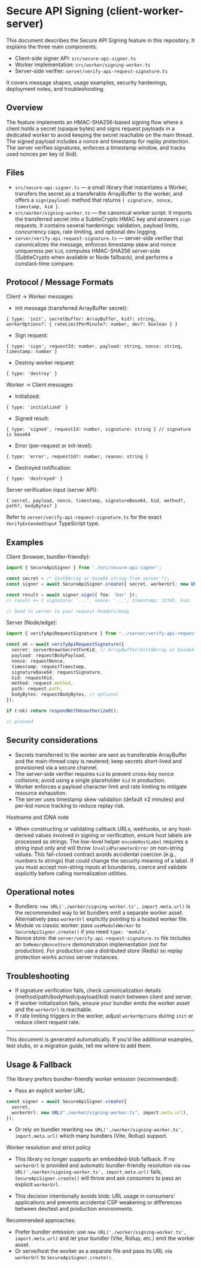 # Secure API Signing (client-worker-server)

This document describes the Secure API Signing feature in this repository. It explains the three main components:

- Client-side signer API: `src/secure-api-signer.ts`
- Worker implementation: `src/worker/signing-worker.ts`
- Server-side verifier: `server/verify-api-request-signature.ts`

It covers message shapes, usage examples, security hardenings, deployment notes, and troubleshooting.

## Overview

The feature implements an HMAC-SHA256-based signing flow where a client holds a secret (opaque bytes) and signs request payloads in a dedicated worker to avoid keeping the secret reachable on the main thread. The signed payload includes a nonce and timestamp for replay protection. The server verifies signatures, enforces a timestamp window, and tracks used nonces per key id (kid).

## Files

- `src/secure-api-signer.ts` — a small library that instantiates a Worker, transfers the secret as a transferable ArrayBuffer to the worker, and offers a `sign(payload)` method that returns `{ signature, nonce, timestamp, kid }`.
- `src/worker/signing-worker.ts` — the canonical worker script. It imports the transferred secret into a SubtleCrypto HMAC key and answers `sign` requests. It contains several hardenings: validation, payload limits, concurrency caps, rate limiting, and optional dev logging.
- `server/verify-api-request-signature.ts` — server-side verifier that canonicalizes the message, enforces timestamp skew and nonce uniqueness per `kid`, computes HMAC-SHA256 server-side (SubtleCrypto when available or Node fallback), and performs a constant-time compare.

## Protocol / Message Formats

Client → Worker messages

- Init message (transferred ArrayBuffer secret):

```
{ type: 'init', secretBuffer: ArrayBuffer, kid?: string, workerOptions?: { rateLimitPerMinute?: number, dev?: boolean } }
```

- Sign request:

```
{ type: 'sign', requestId: number, payload: string, nonce: string, timestamp: number }
```

- Destroy worker request:

```
{ type: 'destroy' }
```

Worker → Client messages

- Initialized:

```
{ type: 'initialized' }
```

- Signed result:

```
{ type: 'signed', requestId: number, signature: string } // signature is base64
```

- Error (per-request or init-level):

```
{ type: 'error', requestId?: number, reason: string }
```

- Destroyed notification:

```
{ type: 'destroyed' }
```

Server verification input (server API):

```
{ secret, payload, nonce, timestamp, signatureBase64, kid, method?, path?, bodyBytes? }
```

Refer to `server/verify-api-request-signature.ts` for the exact `VerifyExtendedInput` TypeScript type.

## Examples

Client (browser, bundler-friendly):

```ts
import { SecureApiSigner } from './src/secure-api-signer';

const secret = /* Uint8Array or base64 string from server */;
const signer = await SecureApiSigner.create({ secret, workerUrl: new URL('./worker/signing-worker.ts', import.meta.url), kid: 'key-1' });

const result = await signer.sign({ foo: 'bar' });
// result => { signature: '...', nonce: '...', timestamp: 12345, kid: 'key-1', algorithm: 'HMAC-SHA256' }

// Send to server in your request headers/body
```

Server (Node/edge):

```ts
import { verifyApiRequestSignature } from "../server/verify-api-request-signature";

const ok = await verifyApiRequestSignature({
  secret: serverKnownSecretForKid, // ArrayBuffer/Uint8Array or base64
  payload: requestBodyPayload,
  nonce: requestNonce,
  timestamp: requestTimestamp,
  signatureBase64: requestSignature,
  kid: requestKid,
  method: request.method,
  path: request.path,
  bodyBytes: requestBodyBytes, // optional
});

if (!ok) return respondWithUnauthorized();

// proceed
```

## Security considerations

- Secrets transferred to the worker are sent as transferable ArrayBuffer and the main-thread copy is neutered; keep secrets short-lived and provisioned via a secure channel.
- The server-side verifier requires `kid` to prevent cross-key nonce collisions; avoid using a single placeholder `kid` in production.
- Worker enforces a payload character limit and rate limiting to mitigate resource exhaustion.
- The server uses timestamp skew validation (default ±2 minutes) and per-kid nonce tracking to reduce replay risk.

Hostname and IDNA note

- When constructing or validating callback URLs, webhooks, or any host-derived values involved in signing or verification, ensure host labels are processed as strings. The low-level helper `encodeHostLabel` requires a string input only and will throw `InvalidParameterError` on non-string values. This fail-closed contract avoids accidental coercion (e.g., numbers to strings) that could change the security meaning of a label. If you must accept non-string inputs at boundaries, coerce and validate explicitly before calling normalization utilities.

## Operational notes

- Bundlers: `new URL('./worker/signing-worker.ts', import.meta.url)` is the recommended way to let bundlers emit a separate worker asset. Alternatively pass `workerUrl` explicitly pointing to a hosted worker file.
- Module vs classic worker: pass `useModuleWorker` to `SecureApiSigner.create()` if you need `type: 'module'`.
- Nonce store: the `server/verify-api-request-signature.ts` file includes an `InMemoryNonceStore` demonstration implementation (not for production). For production use a distributed store (Redis) so replay protection works across server instances.

## Troubleshooting

- If signature verification fails, check canonicalization details (method/path/bodyHash/payload/kid) match between client and server.
- If worker initialization fails, ensure your bundler emits the worker asset and the `workerUrl` is reachable.
- If rate limiting triggers in the worker, adjust `workerOptions` during `init` or reduce client request rate.

---

This document is generated automatically. If you'd like additional examples, test stubs, or a migration guide, tell me where to add them.

## Usage & Fallback

The library prefers bundler-friendly worker emission (recommended):

- Pass an explicit worker URL:

```ts
const signer = await SecureApiSigner.create({
  secret,
  workerUrl: new URL("./worker/signing-worker.ts", import.meta.url),
});
```

- Or rely on bundler rewriting `new URL('./worker/signing-worker.ts', import.meta.url)` which many bundlers (Vite, Rollup) support.

Worker resolution and strict policy

- This library no longer supports an embedded-blob fallback. If no `workerUrl` is provided and automatic bundler-friendly resolution via `new URL('./worker/signing-worker.ts', import.meta.url)` fails, `SecureApiSigner.create()` will throw and ask consumers to pass an explicit `workerUrl`.

- This decision intentionally avoids blob: URL usage in consumers' applications and prevents accidental CSP weakening or differences between dev/test and production environments.

Recommended approaches:

- Prefer bundler emission: use `new URL('./worker/signing-worker.ts', import.meta.url)` and let your bundler (Vite, Rollup, etc.) emit the worker asset.
- Or serve/host the worker as a separate file and pass its URL via `workerUrl` to `SecureApiSigner.create()`.
